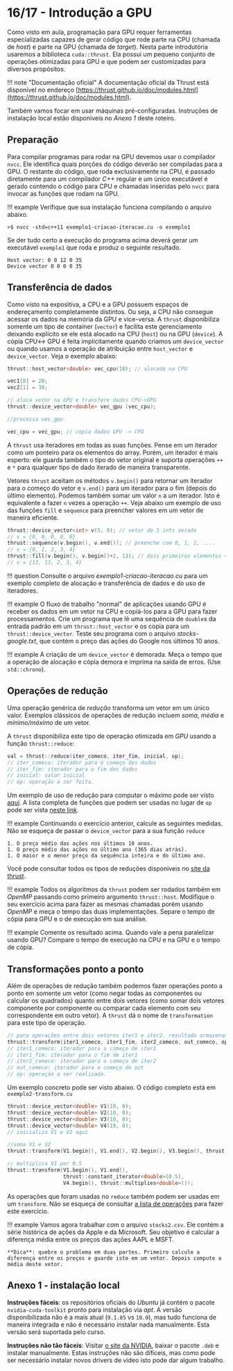 # 16/17 - Introdução a GPU

Como visto em aula, programação para GPU requer ferramentas especializadas capazes de gerar código que rode parte na CPU (chamada de *host*) e parte na GPU (chamada de *target*). Nesta parte introdutória usaremos a biblioteca `cuda::thrust`. Ela possui um pequeno conjunto de operações otimizadas para GPU e que podem ser customizadas para diversos propósitos.

!!! note "Documentação oficial"
    A documentação oficial da Thrust está disponível no endereço [https://thrust.github.io/doc/modules.html](https://thrust.github.io/doc/modules.html).

Também vamos focar em usar máquinas pré-configuradas. Instruções de instalação local estão disponíveis no *Anexo 1* deste roteiro.

## Preparação

Para compilar programas para rodar na GPU devemos usar o compilador `nvcc`. Ele identifica quais porções do código deverão ser compiladas para a GPU. O restante do código, que roda exclusivamente na CPU, é passado diretamente para um compilador *C++* regular e um único executável é gerado contendo o código para CPU e chamadas inseridas pelo `nvcc` para invocar as funções que rodam na GPU.

!!! example
    Verifique que sua instalação funciona compilando o arquivo abaixo.

    >$ nvcc -std=c++11 exemplo1-criacao-iteracao.cu -o exemplo1

Se der tudo certo a execução do programa acima deverá gerar um executável `exemplo1` que roda e produz o seguinte resultado.

```
Host vector: 0 0 12 0 35
Device vector 0 0 0 0 35
```

## Transferência de dados

Como visto na expositiva, a CPU e a GPU possuem espaços de endereçamento completamente distintos. Ou seja, a CPU não consegue acessar os dados na memória da GPU e vice-versa. A `thrust` disponibiliza somente um tipo de container (`vector`) e facilita este gerenciamento deixando explícito se ele está alocado na CPU (`host`) ou na GPU (`device`).  A cópia CPU$\leftrightarrow$ GPU é feita implicitamente quando criamos um `device_vector` ou quando usamos a operação de atribuição entre `host_vector` e `device_vector`. Veja o exemplo abaixo:

```cpp
thrust::host_vector<double> vec_cpu(10); // alocado na CPU

vec1[0] = 20;
vec2[1] = 30;

// aloca vetor na GPU e transfere dados CPU->GPU
thrust::device_vector<double> vec_gpu (vec_cpu);

//processa vec_gpu

vec_cpu = vec_gpu; // copia dados GPU -> CPU
```

A `thrust` usa iteradores em todas as suas funções. Pense em um iterador como um ponteiro para os elementos do array. Porém, um iterador é mais esperto: ele guarda também o tipo do vetor original e suporta operações `++` e `*` para qualquer tipo de dado iterado de maneira transparente.

Vetores `thrust` aceitam os métodos `v.begin()` para retornar um iterador para o começo do vetor e `v.end()` para um iterador para o fim (depois do último elemento). Podemos também somar um valor `n` a um iterador. Isto é equivalente a fazer `n` vezes a operação `++`.  Veja abaixo um exemplo de uso das funções `fill` e `sequence` para preencher valores em um vetor de maneira eficiente.

```cpp
thrust::device_vector<int> v(5, 0); // vetor de 5 ints zerado
// v = {0, 0, 0, 0, 0}
thrust::sequence(v.begin(), v.end()); // preenche com 0, 1, 2, ....
// v = {0, 1, 2, 3, 4}
thrust::fill(v.begin(), v.begin()+2, 13); // dois primeiros elementos = 13
// v = {13, 13, 2, 3, 4}
```

!!! question
    Consulte o arquivo *exemplo1-criacao-iteracao.cu* para um exemplo completo de alocação e transferência de dados e do uso de iteradores.

!!! example
    O fluxo de trabalho "normal" de aplicações usando GPU é receber os dados em um vetor na CPU e copiá-los para a GPU para fazer processamentos. Crie um programa que lê uma sequência de `double`s da entrada padrão em um `thrust::host_vector` e os copia para um `thrust::device_vector`. Teste seu programa com o arquivo *stocks-google.txt*, que contém o preço das ações do Google nos últimos 10 anos.

!!! example
    A criação de um `device_vector` é demorada. Meça o tempo que a operação de alocação e cópia demora e imprima na saída de erros. (Use `std::chrono`).

## Operações de redução

Uma operação genérica de *redução* transforma um vetor em um único valor. Exemplos clássicos de operações de redução incluem *soma*, *média* e *mínimo/máximo* de um vetor.

A `thrust` disponibiliza este tipo de operação otimizada em *GPU* usando a função `thrust::reduce`:

```cpp
val = thrust::reduce(iter_comeco, iter_fim, inicial, op);
// iter_comeco: iterador para o começo dos dados
// iter_fim: iterador para o fim dos dados
// inicial: valor inicial
// op: operação a ser feita.
```

Um exemplo de uso de redução para computar o máximo pode ser visto [aqui](http://thrust.github.io/doc/group__reductions_ga5e9cef4919927834bec50fc4829f6e6b.html#ga5e9cef4919927834bec50fc4829f6e6b). A lista completa de funções que podem ser usadas no lugar de `op` pode ser vista [neste link](http://thrust.github.io/doc/group__predefined__function__objects.html).

!!! example
    Continuando o exercício anterior, calcule as seguintes medidas. Não se esqueça de passar o `device_vector` para a sua função `reduce`

    1. O preço médio das ações nos últimos 10 anos.
    1. O preço médio das ações no último ano (365 dias atrás).
    1. O maior e o menor preço da sequência inteira e do último ano.

Você pode consultar todos os tipos de reduções disponíveis no [site da thrust](https://thrust.github.io/doc/group__reductions.html).


!!! example
    Todos os algoritmos da `thrust` podem ser rodados também em *OpenMP* passando como primeiro argumento `thrust::host`. Modifique o seu exercício acima para fazer as mesmas chamadas porém usando *OpenMP* e meça o tempo das duas implementações. Separe o tempo de cópia para GPU e o de execução em sua análise.

!!! example
    Comente os resultado acima. Quando vale a pena paralelizar usando GPU? Compare o tempo de execução na CPU e na GPU e o tempo de cópia.

## Transformações ponto a ponto

Além de operações de redução também podemos fazer operações ponto a ponto em somente um vetor (como negar todas as componentes ou calcular os quadrados) quanto entre dois vetores (como somar dois vetores componente por componente ou comparar cada elemento com seu correspondente em outro vetor). A `thrust` dá o nome de `transformation` para este tipo de operação.

```cpp
// para operações entre dois vetores iter1 e iter2. resultado armazenado em out
thrust::transform(iter1_comeco, iter1_fim, iter2_comeco, out_comeco, op);
// iter1_comeco: iterador para o começo de iter1
// iter1_fim: iterador para o fim de iter1
// iter2_comeco: iterador para o começo de iter2
// out_comeco: iterador para o começo de out
// op: operação a ser realizada.
```

Um exemplo concreto pode ser visto abaixo. O código completo está em `exemplo2-transform.cu`

```cpp
thrust::device_vector<double> V1(10, 0);
thrust::device_vector<double> V2(10, 0);
thrust::device_vector<double> V3(10, 0);
thrust::device_vector<double> V4(10, 0);
// inicializa V1 e V2 aqui

//soma V1 e V2
thrust::transform(V1.begin(), V1.end(), V2.begin(), V3.begin(), thrust::plus<double>());

// multiplica V1 por 0.5
thrust::transform(V1.begin(), V1.end(),
                  thrust::constant_iterator<double>(0.5),
                  V4.begin(), thrust::multiplies<double>());
```

As operações que foram usadas no `reduce` também podem ser usadas em um `transform`. Não se esqueça de consultar [a lista de operações](http://thrust.github.io/doc/group__predefined__function__objects.html) para fazer este exercício.

!!! example
    Vamos agora trabalhar com o arquivo `stocks2.csv`. Ele contém a série histórica de ações da Apple e da Microsoft. Seu objetivo é calcular a diferença média entre os preços das ações AAPL e MSFT.

    **Dica**: quebre o problema em duas partes. Primeiro calcule a diferença entre os preços e guarde isto em um vetor. Depois compute a média deste vetor.

## Anexo 1 - instalação local

**Instruções fáceis**: os repositórios oficiais do *Ubuntu* já contém o pacote `nvidia-cuda-toolkit` pronto para instalação via *apt*. A versão disponibilizada não é a mais atual (`9.1.85` vs `10.0`), mas tudo funciona de maneira integrada e não é necessário instalar nada manualmente. Esta versão será suportada pelo curso.

**Instruções não tão fáceis**: Visitar [o site da NVIDIA](https://developer.nvidia.com/cuda-downloads?target_os=Linux&target_arch=x86_64), baixar o pacote `.deb` e instalar manualmente. Estas instruções não são difíceis, mas como pode ser necessário instalar novos drivers de vídeo isto pode dar algum trabalho.
